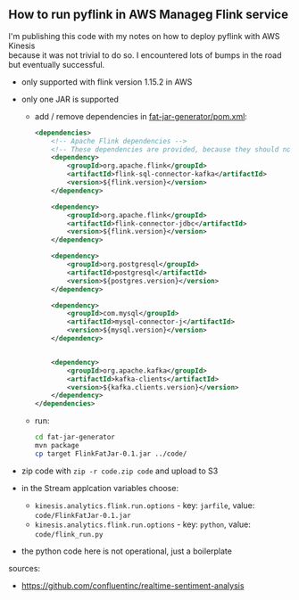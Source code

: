 ## How to run pyflink in AWS Manageg Flink service

I'm publishing this code with my notes on how to deploy pyflink with AWS Kinesis  
because it was not trivial to do so. I encountered lots of bumps in the road   
but eventually successful. 

- only supported with flink version 1.15.2 in AWS 
- only one JAR is supported
    
    - add / remove dependencies in [fat-jar-generator/pom.xml](fat-jar-generator/pom.xml):
        ```xml
        <dependencies>
            <!-- Apache Flink dependencies -->
            <!-- These dependencies are provided, because they should not be packaged into the JAR file. -->
            <dependency>
                <groupId>org.apache.flink</groupId>
                <artifactId>flink-sql-connector-kafka</artifactId>
                <version>${flink.version}</version>
            </dependency>

            <dependency>
                <groupId>org.apache.flink</groupId>
                <artifactId>flink-connector-jdbc</artifactId>
                <version>${flink.version}</version>
            </dependency>

            <dependency>
                <groupId>org.postgresql</groupId>
                <artifactId>postgresql</artifactId>
                <version>${postgres.version}</version>
            </dependency>

            <dependency>
                <groupId>com.mysql</groupId>
                <artifactId>mysql-connector-j</artifactId>
                <version>${mysql.version}</version>
            </dependency>


            <dependency>
                <groupId>org.apache.kafka</groupId>
                <artifactId>kafka-clients</artifactId>
                <version>${kafka.clients.version}</version>
            </dependency>
        </dependencies>
        ```
    - run: 
        ```bash
        cd fat-jar-generator
        mvn package
        cp target FlinkFatJar-0.1.jar ../code/
        ```
- zip code with `zip -r code.zip code` and upload to S3
- in the Stream applcation variables choose:
    - `kinesis.analytics.flink.run.options` - key: `jarfile`, value: `code/FlinkFatJar-0.1.jar`
    - `kinesis.analytics.flink.run.options` - key: `python`, value: `code/flink_run.py`

- the python code here is not operational, just a boilerplate


sources: 
- https://github.com/confluentinc/realtime-sentiment-analysis

